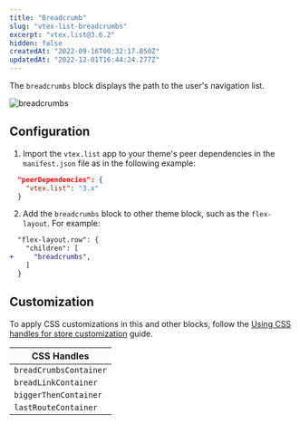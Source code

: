 ```yaml
---
title: "Breadcrumb"
slug: "vtex-list-breadcrumbs"
excerpt: "vtex.list@3.6.2"
hidden: false
createdAt: "2022-09-16T00:32:17.850Z"
updatedAt: "2022-12-01T16:44:24.277Z"
---
```

The `breadcrumbs` block displays the path to the user's navigation list.

![breadcrumbs](https://raw.githubusercontent.com/vtexdocs/dev-portal-content/main/images/vtex-list-breadcrumbs-0.gif)

## Configuration

1. Import the `vtex.list` app to your theme's peer dependencies in the `manifest.json` file as in the following example:

```json
  "peerDependencies": {
    "vtex.list": "3.x"
  }
```

2. Add the `breadcrumbs` block to other theme block, such as the `flex-layout`. For example:

```diff
  "flex-layout.row": {
    "children": [
+     "breadcrumbs",
    ]
  }
```

## Customization

To apply CSS customizations in this and other blocks, follow the [Using CSS handles for store customization](https://developers.vtex.com/vtex-developer-docs/docs/vtex-io-documentation-using-css-handles-for-store-customization) guide.

| CSS Handles            |
| ---------------------- |
| `breadCrumbsContainer` |
| `breadLinkContainer`   |
| `biggerThenContainer`  |
| `lastRouteContainer`   |